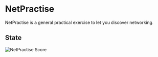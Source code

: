 # NetPractise

NetPractise is a general practical exercise to let you discover networking.
 
## State

![NetPractise Score](https://img.shields.io/badge/Score-N/A-grey?style=for-the-badge)
